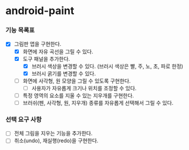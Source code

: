 # android-paint

### 기능 목록표

- [x] 그림판 앱을 구현한다.
  - [x] 화면에 자유 곡선을 그릴 수 있다.
  - [x] 도구 패널을 추가한다.
    - [x] 브러시 색상을 변경할 수 있다. (브러시 색상은 빨, 주, 노, 초, 파로 한정)
    - [x] 브러시 굵기를 변경할 수 있다.
  - [ ] 화면에 사각형, 원 모양을 그릴 수 있도록 구현한다.
    - [ ] 사용자가 자유롭게 크기나 위치를 조정할 수 있다.
  - [ ] 특정 영역의 요소를 지울 수 있는 지우개를 구현한다.
  - [ ] 브러쉬(펜, 사각형, 원, 지우개) 종류를 자유롭게 선택해서 그릴 수 있다.

### 선택 요구 사항
- [ ] 전체 그림을 지우는 기능을 추가한다.
- [ ] 취소(undo), 재실행(redo)을 구현한다.